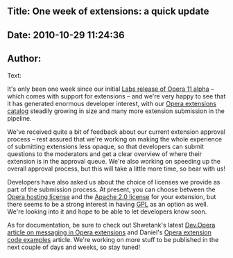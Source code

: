 Title: One week of extensions: a quick update
----
Date: 2010-10-29 11:24:36
----
Author: 
----
Text:

<p>It&#39;s only been one week since our initial <a href="http://my.opera.com/ODIN/blog/introduction-to-opera-extensions">Labs release of Opera 11 alpha</a> – which comes with support for extensions – and we&#39;re very happy to see that it has generated enormous developer interest, with our <a href="https://addons.labs.opera.com/">Opera extensions catalog</a> steadily growing in size and many more extension submission in the pipeline.</p>
<p>We&#39;ve received quite a bit of feedback about our current extension approval process – rest assured that we&#39;re working on making the whole experience of submitting extensions less opaque, so that developers can submit questions to the moderators and get a clear overview of where their extension is in the approval queue. We&#39;re also working on speeding up the overall approval process, but this will take a little more time, so bear with us!</p>
<p>Developers have also asked us about the choice of licenses we provide as part of the submission process. At present, you can choose between the <a href="https://addons.labs.opera.com/developer/license/hosting/">Opera hosting license</a> and the <a href="http://www.apache.org/licenses/LICENSE-2.0.html">Apache 2.0 license</a> for your extension, but there seems to be a strong interest in having <a href="http://en.wikipedia.org/wiki/GNU_General_Public_License">GPL</a> as an option as well. We&#39;re looking into it and hope to be able to let developers know soon.</p>
<p>As for documentation, be sure to check out Shwetank&#39;s latest <a href="http://dev.opera.com/articles/view/opera-extensions-messaging/">Dev.Opera article on messaging in Opera extensions</a> and Daniel&#39;s <a href="http://dev.opera.com/articles/view/opera-extension-code-examples/">Opera extension code examples</a> article. We&#39;re working on more stuff to be published in the next couple of days and weeks, so stay tuned!</p>

